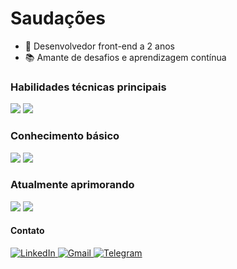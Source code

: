 # Saudações
- 🚀 Desenvolvedor front-end a 2 anos
- 📚 Amante de desafios e aprendizagem contínua 

### Habilidades técnicas principais
<div>
  <img src="https://img.shields.io/static/v1?label=&message=JavaScript&color=0d1117&style=for-the-badge&logo=JavaScript"/>
  <img src="https://img.shields.io/static/v1?label=&message=React&color=0d1117&style=for-the-badge&logo=React"/>
</div>

### Conhecimento básico
<div>
  <img src="https://img.shields.io/static/v1?label=&message=Node JS&color=0d1117&style=for-the-badge&logo=nodedotjs"/>
  <img src="https://img.shields.io/static/v1?label=&message=SQL&color=0d1117&style=for-the-badge&logo=sqlite"/>
</div>

### Atualmente aprimorando
<div>
  <img src="https://img.shields.io/static/v1?label=&message=TypeScript&color=0d1117&style=for-the-badge&logo=TypeScript"/>
  <img src="https://img.shields.io/static/v1?label=&message=Next.js&color=0d1117&style=for-the-badge&logo=Next.js"/>
</div>

#### Contato
<a href="https://www.linkedin.com/in/willian-igor-santos/" target="_blank" title="LinkedIn">
  <img src="https://img.shields.io/badge/LinkedIn-%23181717.svg?style=for-the-badge&logo=LinkedIn&logoColor=white&color=0A66C2" alt="LinkedIn" />
</a>

<a href="mailto:willianigordeveloper@gmail.com" target="_blank" title="Gmail">
  <img src="https://img.shields.io/badge/Email-%23181717.svg?style=for-the-badge&logo=Gmail&logoColor=white&color=EA4335" alt="Gmail" />
</a>

<a href="https://t.me/WillianIgor" target="_blank" title="Telegram">
  <img src="https://img.shields.io/badge/Telegram-%23181717.svg?style=for-the-badge&logo=Telegram&logoColor=white&color=26A5E4" alt="Telegram" />
</a>

